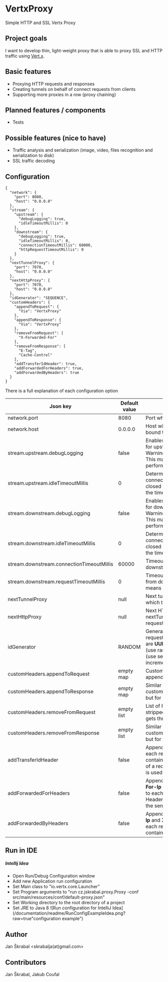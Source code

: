 # VertxProxy
Simple HTTP and SSL Vertx Proxy

## Project goals
I want to develop thin, light-weight proxy that is able to proxy SSL and HTTP traffic using [Vert.x](http://vertx.io/).

## Basic features
- Proxying HTTP requests and responses
- Creating tunnels on behalf of connect requests from clients
- Supporting more proxies in a row (proxy chaining)

## Planned features / components 
- Tests

## Possible features (nice to have)
- Traffic analysis and serialization (image, video, files recognition and serialization to disk)
- SSL traffic decoding

## Configuration
```
{
  "network": {
    "port": 8080,
    "host": "0.0.0.0"
  },
  "stream": {
    "upstream": {
      "debugLogging": true,
      "idleTimeoutMillis": 0
    },
    "downstream": {
      "debugLogging": true,
      "idleTimeoutMillis": 0,
      "connectionTimeoutMillis": 60000,
      "httpRequestTimeoutMillis": 0
    }
  },
  "nextTunnelProxy": {
    "port": 7070,
    "host": "0.0.0.0"
  },
  "nextHttpProxy": {
    "port": 7070,
    "host": "0.0.0.0"
  },
  "idGenerator": "SEQUENCE",
  "customHeaders": {
    "appendToRequest": {
      "Via": "VertxProxy"
    },
    "appendToResponse": {
      "Via": "VertxProxy"
    },
    "removeFromRequest": [
      "X-Forwarded-For"
    ],
    "removeFromResponse": [
      "E-Tag",
      "Cache-Control"
    ],
    "addTransferIdHeader": true,
    "addForwardedForHeaders": true,
    "addForwardedByHeaders": true
  }
}
```
There is a full explanation of each configuration option

|Json key|Default value|Description|
|---|---|---|
|network.port|8080|Port which should be proxied.|
|network.host|0.0.0.0|Host which the proxy should be bound to.|
|stream.upstream.debugLogging|false|Enables network layer debug logging for upstream (client -> proxy). Warning: do not use in production. This may significantly decrease performance.|
|stream.upstream.idleTimeoutMillis|0|Determines if an upstream connection will timeout and be closed if no data is received within the timeout. Zero means no timeout.|
|stream.downstream.debugLogging|false|Enables network layer debug logging for downstream (proxy -> server). Warning: do not use in production. This may significantly decrease performance.|
|stream.downstream.idleTimeoutMillis|0|Determines if a downstream connection will timeout and be closed if no data is received within the timeout. Zero means no timeout.|
|stream.downstream.connectionTimeoutMillis|60000|Timeout for establishing the downstream connection.|
|stream.downstream.requestTimeoutMillis|0|Timeout for waiting on the initial data from downstream request. Zero means no timeout.|
|nextTunnelProxy|null|Next tunnel (e. g. SSL) proxy to which the traffic should be proxied.|
|nextHttpProxy|null|Next HTTP proxy, similar to nextTunnelProxy but for HTTP requests.|
|idGenerator|RANDOM|Generator which should be used for request ID creation. Possible values are **UUID** (use UUIDs), **RANDOM** (use random strings) of **SEQUENCE** (use sequence starting from 1 and incrementing by 1 for each ID).|
|customHeaders.appendToRequest|empty map|Custom headers that should be appended to each request.|
|customHeaders.appendToResponse|empty map|Similar to customHeaders.appendToRequest but for responses.|
|customHeaders.removeFromRequest|empty list|List of headers that should be stripped off of each request that gets through the proxy.|
|customHeaders.removeFromResponse|empty list|Similar to customHeaders.removeFromRequest but for responses.|
|addTransferIdHeader|false|Appends header **X-Transfer-Id** to each request and response. Header contains proxy generated identifier of a request or tunnel. The same ID is used in log messages.|
|addForwardedForHeaders|false|Appends header **X-Forwarded-For-Ip** and **X-Forwarded-For-Port** to each request and response. Headers contain information about the sender.|
|addForwardedByHeaders|false|Appends header **X-Forwarded-By-Ip** and **X-Forwarded-By-Port** to each request and response. Headers contain information about proxy.|

## Run in IDE
##### Intellij Idea
- Open Run/Debug Configuration window
- Add new Application run configuration
- Set Main class to "io.vertx.core.Launcher"
- Set Program arguments to "run cz.jskrabal.proxy.Proxy -conf src/main/resources/conf/default-proxy.json"
- Set Working directory to the root directory of a project
- Set JRE to Java 8
![Run configuration for IntelliJ Idea](/documentation/readme/RunConfigExampleIdea.png?raw=true"configuration example")

## Author
Jan Škrabal <skrabalja(at)gmail.com>

## Contributors
Jan Škrabal, Jakub Coufal
